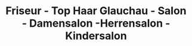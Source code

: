 ---
title: "Friseur - Top Haar Glauchau - Salon - Damensalon -Herrensalon - Kindersalon"
url: /glauchau/friseur-top-haar-glauchau-salon-damensalon-herrensalon-kindersalon/
shop: Friseur
---